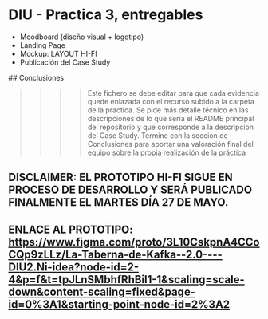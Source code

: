 # DIU - Practica 3, entregables

- Moodboard (diseño visual + logotipo)   
- Landing Page
- Mockup: LAYOUT HI-FI
- Publicación del Case Study

## Conclusiones

>>>> Este fichero se debe editar para que cada evidencia quede enlazada con el recurso subido a la carpeta de la practica. Se pide más detalle técnico en las descripciones de lo que sería el README principal del repositorio y que corresponde a la descripcion del Case Study.
>>>> Termine con la seccion de Conclusiones para aportar una valoración final del equipo sobre la propia realización de la práctica

## DISCLAIMER: EL PROTOTIPO HI-FI SIGUE EN PROCESO DE DESARROLLO Y SERÁ PUBLICADO FINALMENTE EL MARTES DÍA 27 DE MAYO.
## ENLACE AL PROTOTIPO: https://www.figma.com/proto/3L10CskpnA4CCoCQp9zLLz/La-Taberna-de-Kafka--2.0----DIU2.Ni-idea?node-id=2-4&p=f&t=tpJLnSMbhfRhBiI1-1&scaling=scale-down&content-scaling=fixed&page-id=0%3A1&starting-point-node-id=2%3A2
